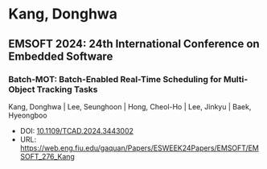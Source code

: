 # Kang, Donghwa

## EMSOFT 2024: 24th International Conference on Embedded Software

### Batch-MOT: Batch-Enabled Real-Time Scheduling for Multi-Object Tracking Tasks
Kang, Donghwa | Lee, Seunghoon | Hong, Cheol-Ho | Lee, Jinkyu | Baek, Hyeongboo
* DOI: [10.1109/TCAD.2024.3443002](https://doi.org/10.1109/TCAD.2024.3443002)
* URL: <https://web.eng.fiu.edu/gaquan/Papers/ESWEEK24Papers/EMSOFT/EMSOFT_276_Kang>


